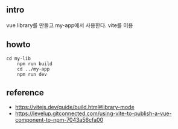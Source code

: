 ## intro
vue library를 만들고 my-app에서 사용한다. vite를 이용 

## howto

    cd my-lib
		npm run build
		cd ../my-app
		npm run dev

## reference
- https://vitejs.dev/guide/build.html#library-mode
- https://levelup.gitconnected.com/using-vite-to-publish-a-vue-component-to-npm-7043a56cfa00
